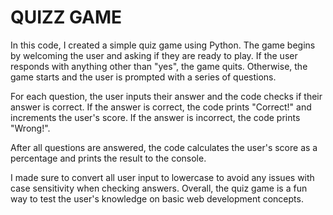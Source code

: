 # QUIZZ GAME

In this code, I created a simple quiz game using Python. The game begins by welcoming the user and asking if they are ready to play. If the user responds with anything other than "yes", the game quits. Otherwise, the game starts and the user is prompted with a series of questions.

For each question, the user inputs their answer and the code checks if their answer is correct. If the answer is correct, the code prints "Correct!" and increments the user's score. If the answer is incorrect, the code prints "Wrong!".

After all questions are answered, the code calculates the user's score as a percentage and prints the result to the console.

I made sure to convert all user input to lowercase to avoid any issues with case sensitivity when checking answers. Overall, the quiz game is a fun way to test the user's knowledge on basic web development concepts.



